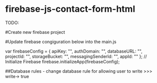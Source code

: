 # firebase-js-contact-form-html

TODO:

#Create new firebase project

#Update firebase congiguration below into the main.js 

 var firebaseConfig = {
    apiKey: "",
    authDomain: "",
    databaseURL: "",
    projectId: "",
    storageBucket: "",
    messagingSenderId: "",
    appId: ""
  };
  // Initialize Firebase
  firebase.initializeApp(firebaseConfig);
  
  ##Database rules - change database rule for allowing user to write >>> write-> true
